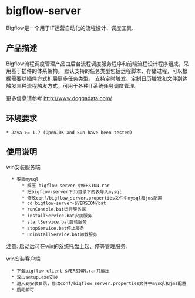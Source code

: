 bigflow-server
==============

Bigflow是一个用于IT运营自动化的流程设计、调度工具. 


产品描述
-------------------

Bigflow流程调度管理产品由后台流程调度服务程序和前端流程设计程序组成，采用基于插件的体系架构。
默认支持的任务类型包括远程脚本、存储过程，可以根据需要以插件方式扩展更多任务类型。
支持定时触发、定制日历触发和文件到达触发三种流程触发方式。可用于各种IT系统任务调度管理。

更多信息请参考 http://www.doggadata.com/

环境要求
------------
    * Java >= 1.7 (OpenJDK and Sun have been tested)

使用说明
---------------

win安装服务端
	
	  * 安装mysql
    	  * 解压 bigflow-server-$VERSION.rar
    	  * 把bigflow-server下db目录下的表导入mysql
    	  * 修改conf/bigflow_server.properties文件中mysql和jms配置
    	  * cd bigflow-server-$VERSION/bat
    	  * runConsole.bat运行服务端
    	  * installService.bat安装服务
    	  * startService.bat启动服务
    	  * stopService.bat停止服务
    	  * uninstallService.bat卸载服务

注意: 启动后可在win的系统托盘上起、停等管理服务.

win安装客户端
	
	  * 下载bigflow-client-$VERSION.rar并解压
	  * 双击setup.exe安装
	  * 进入到安装目录，修改conf/bigflow_server.properties文件中mysql和jms配置
	  * 启动即可
